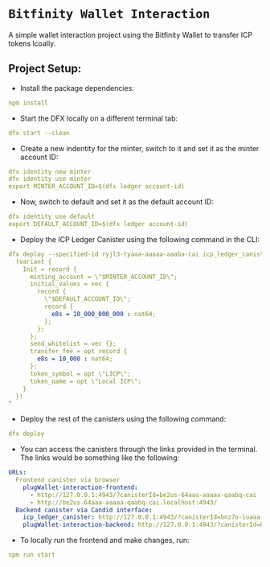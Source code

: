 # `Bitfinity Wallet Interaction`

A simple wallet interaction project using the Bitfinity Wallet to transfer ICP tokens lcoally.

## Project Setup:

- Install the package dependencies:

```yaml
npm install
```

- Start the DFX locally on a different terminal tab:

```yaml
dfx start --clean
```

- Create a new indentity for the minter, switch to it and set it as the minter account ID:

```yaml
dfx identity new minter
dfx identity use minter
export MINTER_ACCOUNT_ID=$(dfx ledger account-id)
```

- Now, switch to default and set it as the default account ID:

```yaml
dfx identity use default
export DEFAULT_ACCOUNT_ID=$(dfx ledger account-id)
```

- Deploy the ICP Ledger Canister using the following command in the CLI:

```yaml
dfx deploy --specified-id ryjl3-tyaaa-aaaaa-aaaba-cai icp_ledger_canister --argument "
  (variant {
    Init = record {
      minting_account = \"$MINTER_ACCOUNT_ID\";
      initial_values = vec {
        record {
          \"$DEFAULT_ACCOUNT_ID\";
          record {
            e8s = 10_000_000_000 : nat64;
          };
        };
      };
      send_whitelist = vec {};
      transfer_fee = opt record {
        e8s = 10_000 : nat64;
      };
      token_symbol = opt \"LICP\";
      token_name = opt \"Local ICP\";
    }
  })
"
```

- Deploy the rest of the canisters using the following command:

```yaml
dfx deploy
```

- You can access the canisters through the links provided in the terminal. The links would be something like the following:

```yaml
URLs:
  Frontend canister via browser
    plugWallet-interaction-frontend:
      - http://127.0.0.1:4943/?canisterId=be2us-64aaa-aaaaa-qaabq-cai
      - http://be2us-64aaa-aaaaa-qaabq-cai.localhost:4943/
  Backend canister via Candid interface:
    icp_ledger_canister: http://127.0.0.1:4943/?canisterId=bnz7o-iuaaa-aaaaa-qaaaa-cai&id=ryjl3-tyaaa-aaaaa-aaaba-cai
    plugWallet-interaction-backend: http://127.0.0.1:4943/?canisterId=bnz7o-iuaaa-aaaaa-qaaaa-cai&id=bd3sg-teaaa-aaaaa-qaaba-cai
```

- To locally run the frontend and make changes, run:

```yaml
npm run start
```
